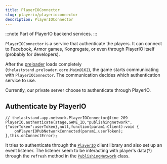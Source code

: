 ```yaml
---
title: PlayerIOConnector
slug: playerio/playerioconnector
description: PlayerIOConnector
---
```


:::note
Part of PlayerIO backend services.
:::

`PlayerIOConnector` is a service that authenticate the players. It can connect to Facebook, Armor games, Kongregate, or even through PlayerIO itself (probably for developers).

After the [preloader](/main#preloader) loads completely (`thelaststand.preloader.core.Main@162`), the game starts communicating with `PlayerIOConnector`. The communication decides which authentication service to use.

Currently, our private server choose to authenticate through PlayerIO.

## Authenticate by PlayerIO

```actionscript-3
// thelaststand.app.network.PlayerIOConnector@line 209
PlayerIO.authenticate(stage,GAME_ID,"publishingnetwork",{"userToken":userToken},null,function(param1:Client):void {
    onPlayerIOPubNetworkConnected(param1,userToken);
},this.onConnectError);
```

It tries to authenticate through the [`PlayerIO`](/playerio/playerio) client library and also set up an event listener. The listener seem to be interacting with player's data(?) through the `refresh` method in the [`PublishingNetwork`](/playerio/publishingnetwork) class.
